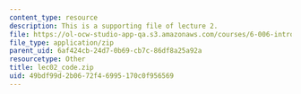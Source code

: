 ```yaml
---
content_type: resource
description: This is a supporting file of lecture 2.
file: https://ol-ocw-studio-app-qa.s3.amazonaws.com/courses/6-006-introduction-to-algorithms-fall-2011/49bdf99d2b0672f46995170c0f956569_lec02_code.zip
file_type: application/zip
parent_uid: 6af424cb-24d7-0b69-cb7c-86df8a25a92a
resourcetype: Other
title: lec02_code.zip
uid: 49bdf99d-2b06-72f4-6995-170c0f956569
---
```

